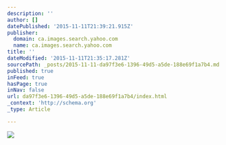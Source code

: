 ```yaml
---
description: ''
author: []
datePublished: '2015-11-11T21:39:21.915Z'
publisher:
  domain: ca.images.search.yahoo.com
  name: ca.images.search.yahoo.com
title: ''
dateModified: '2015-11-11T21:35:17.281Z'
sourcePath: _posts/2015-11-11-da97f3e6-1396-49d5-a5de-188e69f1a7b4.md
published: true
inFeed: true
hasPage: true
inNav: false
url: da97f3e6-1396-49d5-a5de-188e69f1a7b4/index.html
_context: 'http://schema.org'
_type: Article

---
```

![](http://retroexpressions.net/wp-content/uploads/2014/06/vintage-volkswagen-beetle-bug-02.jpg)